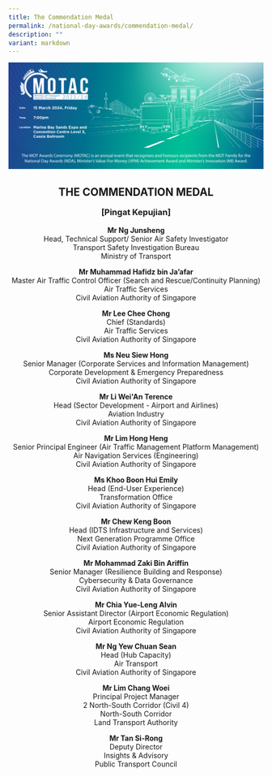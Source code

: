 ```yaml
---
title: The Commendation Medal
permalink: /national-day-awards/commendation-medal/
description: ""
variant: markdown
---
```

![](/images/hero.png) 
<center>
  <h2>THE COMMENDATION MEDAL</h2>
  <h3>[Pingat Kepujian]</h3>
</center>
<center>
  
  <p>
    <b>Mr Ng Junsheng</b><br>
    Head, Technical Support/ Senior Air Safety Investigator<br>
    Transport Safety Investigation Bureau<br>
    Ministry of Transport
  </p>
  <p>
    <b>Mr Muhammad Hafidz bin Ja’afar</b><br>
    Master Air Traffic Control Officer (Search and Rescue/Continuity Planning)<br>
    Air Traffic Services<br>
    Civil Aviation Authority of Singapore
  </p>
  <p>
    <b>Mr Lee Chee Chong</b><br>
    Chief (Standards)<br>
    Air Traffic Services<br>
    Civil Aviation Authority of Singapore
  </p>
  <p>
    <b>Ms Neu Siew Hong</b><br>
    Senior Manager (Corporate Services and Information Management)<br>
    Corporate Development &amp; Emergency Preparedness<br>
    Civil Aviation Authority of Singapore
  </p>
  <p>
    <b>Mr Li Wei'An Terence</b><br>
    Head (Sector Development - Airport and Airlines)<br>
    Aviation Industry<br>
    Civil Aviation Authority of Singapore
  </p>
  <p>
    <b>Mr Lim Hong Heng</b><br>
    Senior Principal Engineer (Air Traffic Management Platform Management)<br>
    Air Navigation Services (Engineering)<br>
    Civil Aviation Authority of Singapore
  </p>
  <p>
    <b>Ms Khoo Boon Hui Emily</b><br>
    Head (End-User Experience)<br>
    Transformation Office<br>
    Civil Aviation Authority of Singapore
  </p>
  <p>
    <b>Mr Chew Keng Boon</b><br>
    Head (IDTS Infrastructure and Services)<br>
    Next Generation Programme Office<br>
    Civil Aviation Authority of Singapore
  </p>
  <p>
    <b>Mr Mohammad Zaki Bin Ariffin</b><br>
    Senior Manager (Resilience Building and Response)<br>
    Cybersecurity &amp; Data Governance<br>
    Civil Aviation Authority of Singapore
  </p>
  <p>
    <b>Mr Chia Yue-Leng Alvin</b><br>
    Senior Assistant Director (Airport Economic Regulation)<br>
    Airport Economic Regulation<br>
    Civil Aviation Authority of Singapore
  </p>
  <p>
    <b>Mr Ng Yew Chuan Sean</b><br>
    Head (Hub Capacity)<br>
    Air Transport<br>
    Civil Aviation Authority of Singapore
  </p>
  <p>
    <b>Mr Lim Chang Woei</b><br>
    Principal Project Manager<br>
    2 North-South Corridor (Civil 4)<br>
    North-South Corridor<br>
    Land Transport Authority
  </p>
  
  
  <p>
    <b>Mr Tan Si-Rong</b><br>
    Deputy Director<br>
    Insights &amp; Advisory<br>
    Public Transport Council
  </p>
</center>

<style>
  h3 {
    margin-top: 0 !important;
  }
</style>